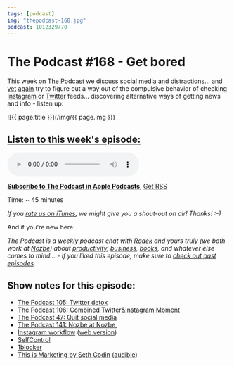 ```yaml
---
tags: [podcast]
img: "thepodcast-168.jpg"
podcast: 1012329770
---
```


# The Podcast #168 - Get bored

This week on [The Podcast][p] we discuss social media and distractions... and [yet](https://sliwinski.com/thepodcast-105/) [again](https://sliwinski.com/thepodcast-106/) try to figure out a way out of the compulsive behavior of checking [Instagram](https://instagram.com/michaelsliwinski) or [Twitter](https://twitter.com/MSliwinski) feeds... discovering alternative ways of getting news and info - listen up:

<!--More-->

![{{ page.title }}](/img/{{ page.img }})

## [Listen to this week's episode:][e]

<audio controls>
<source src="https://files.nozbe.com/podcast/168.mp3" type="audio/mpeg">
</audio>

**[Subscribe to The Podcast in Apple Podcasts][i]**, [Get RSS][rss]

Time: ~ 45 minutes

*If you [rate us on iTunes][i], we might give you a shout-out on air! Thanks! :-)*

And if you're new here:

*The Podcast is a weekly podcast chat with [Radek][r] and yours truly (we both work at [Nozbe][n]) about [productivity](/productivity), [business](/business), [books](/books), and whatever else comes to mind… - if you liked this episode, make sure to [check out past episodes](/podcast).*

## Show notes for this episode:

  * [The Podcast 105: Twitter detox](https://thepodcast.fm/105)
  * [The Podcast 106: Combined Twitter&Instagram Moment](https://thepodcast.fm/106)
  * [The Podcast 47: Quit social media](https://thepodcast.fm/episodes/47)
  * [The Podcast 141: Nozbe at Nozbe ](https://thepodcast.fm/141)
  * [Instagram workflow](https://workflow.is/workflows/b0a79219594c468ea7537cf18f2572cf) ([web version](http://radex.io/instagram.html))
  * [SelfControl](https://selfcontrolapp.com/)
  * [1blocker](https://1blocker.com/)
  * [This is Marketing by Seth Godin](https://www.amazon.com/This-Marketing-Cant-Until-Learn/dp/0525540830/) ([audible](https://www.audible.com/pd/This-Is-Marketing-Audiobook/B07DKSPL43))

[y]: https://michael.gratis/thepodcastyt
[rss]: http://thepodcast.fm/episodes?format=RSS
[e]: http://thepodcast.fm/episodes/168

[p]: https://michael.gratis/thepodcastfm
[n]: https://nozbe.com/?a=mike
[r]: https://michael.gratis/radex
[i]: https://michael.gratis/thepodcast
[o]: https://michael.gratis/ipadonly

